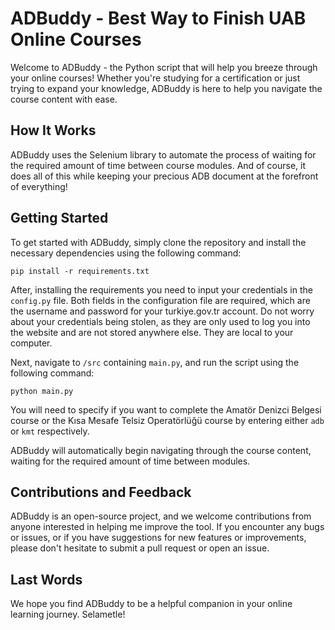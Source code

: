 # ADBuddy - Best Way to Finish UAB Online Courses

Welcome to ADBuddy - the Python script that will help you breeze through your online courses! 
Whether you're studying for a certification or just trying to expand your knowledge, ADBuddy 
is here to help you navigate the course content with ease.

## How It Works

ADBuddy uses the Selenium library to automate the process of waiting for the required amount 
of time between course modules. And of course, it does all of this while keeping your precious 
ADB document at the forefront of everything!

## Getting Started

To get started with ADBuddy, simply clone the repository and install the necessary dependencies
using the following command:

```
pip install -r requirements.txt
```

After, installing the requirements you need to input your credentials in the `config.py` file. 
Both fields in the configuration file are required, which are the username and password for your
turkiye.gov.tr account. Do not worry about your credentials being stolen, as they are only used
to log you into the website and are not stored anywhere else. They are local to your computer. 

Next, navigate to `/src` containing `main.py`, and run the script using the following command:

```
python main.py
```

You will need to specify if you want to complete the Amatör Denizci Belgesi course or the Kısa 
Mesafe Telsiz Operatörlüğü course by entering either `adb` or `kmt` respectively.

ADBuddy will automatically begin navigating through the course content, waiting for the required 
amount of time between modules. 

## Contributions and Feedback

ADBuddy is an open-source project, and we welcome contributions from anyone interested in helping 
me improve the tool. If you encounter any bugs or issues, or if you have suggestions for new features 
or improvements, please don't hesitate to submit a pull request or open an issue.

## Last Words

We hope you find ADBuddy to be a helpful companion in your online learning journey. Selametle! 